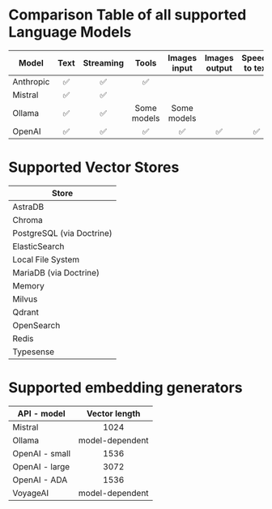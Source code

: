 # Comparison Table of all supported Language Models

| Model     | Text | Streaming |    Tools    | Images input | Images output | Speech to text |
| --------- | :--: | :-------: | :---------: | :----------: | :-----------: | :------------: |
| Anthropic |  ✅  |    ✅     |     ✅      |              |               |                |
| Mistral   |  ✅  |    ✅     |             |              |               |                |
| Ollama    |  ✅  |    ✅     | Some models | Some models  |               |                |
| OpenAI    |  ✅  |    ✅     |     ✅      |      ✅      |      ✅       |       ✅       |

# Supported Vector Stores

| Store                     |
| ------------------------- |
| AstraDB                   |
| Chroma                    |
| PostgreSQL (via Doctrine) |
| ElasticSearch             |
| Local File System         |
| MariaDB (via Doctrine)    |
| Memory                    |
| Milvus                    |
| Qdrant                    |
| OpenSearch                |
| Redis                     |
| Typesense                 |

# Supported embedding generators

| API - model    |  Vector length  |
| -------------- | :-------------: |
| Mistral        |      1024       |
| Ollama         | model-dependent |
| OpenAI - small |      1536       |
| OpenAI - large |      3072       |
| OpenAI - ADA   |      1536       |
| VoyageAI       | model-dependent |
